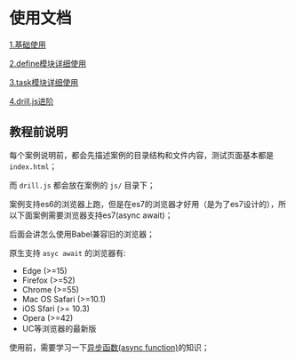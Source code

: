 # 使用文档

[1.基础使用](01.md)

[2.define模块详细使用](02.md)

[3.task模块详细使用](03.md)

[4.drill.js进阶](04.md)

## 教程前说明

每个案例说明前，都会先描述案例的目录结构和文件内容，测试页面基本都是 `index.html`；

而 `drill.js` 都会放在案例的 `js/` 目录下；

案例支持es6的浏览器上跑，但是在es7的浏览器才好用（是为了es7设计的），所以下面案例需要浏览器支持es7(async await)；

后面会讲怎么使用Babel兼容旧的浏览器；

原生支持 `asyc await` 的浏览器有: 

* Edge (>=15) 
* Firefox (>=52)
* Chrome (>=55)
* Mac OS Safari (>=10.1)
* iOS Sfari (>= 10.3)
* Opera (>=42)
* UC等浏览器的最新版

使用前，需要学习一下[异步函数(async function)](https://developer.mozilla.org/zh-CN/docs/Web/JavaScript/Reference/Global_Objects/AsyncFunction)的知识；